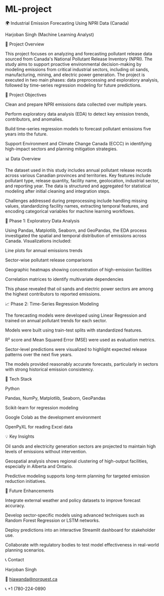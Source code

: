 # ML-project

🌍 Industrial Emission Forecasting Using NPRI Data (Canada)

Harjoban Singh (Machine Learning Analyst)

📌 Project Overview

This project focuses on analyzing and forecasting pollutant release data sourced from Canada's National Pollutant Release Inventory (NPRI). The study aims to support proactive environmental decision-making by modeling emissions from critical industrial sectors, including oil sands, manufacturing, mining, and electric power generation. The project is executed in two main phases: data preprocessing and exploratory analysis, followed by time-series regression modeling for future predictions.

🎯 Project Objectives

Clean and prepare NPRI emissions data collected over multiple years.

Perform exploratory data analysis (EDA) to detect key emission trends, contributors, and anomalies.

Build time-series regression models to forecast pollutant emissions five years into the future.

Support Environment and Climate Change Canada (ECCC) in identifying high-impact sectors and planning mitigation strategies.

📊 Data Overview

The dataset used in this study includes annual pollutant release records across various Canadian provinces and territories. Key features include pollutant type, release quantity, facility name, geolocation, industrial sector, and reporting year. The data is structured and aggregated for statistical modeling after initial cleaning and integration steps.

Challenges addressed during preprocessing include handling missing values, standardizing facility names, extracting temporal features, and encoding categorical variables for machine learning workflows.

🧪 Phase 1: Exploratory Data Analysis

Using Pandas, Matplotlib, Seaborn, and GeoPandas, the EDA process investigated the spatial and temporal distribution of emissions across Canada. Visualizations included:

Line plots for annual emissions trends

Sector-wise pollutant release comparisons

Geographic heatmaps showing concentration of high-emission facilities

Correlation matrices to identify multivariate dependencies

This phase revealed that oil sands and electric power sectors are among the highest contributors to reported emissions.

📈 Phase 2: Time-Series Regression Modeling

The forecasting models were developed using Linear Regression and trained on annual pollutant trends for each sector.

Models were built using train-test splits with standardized features.

R² score and Mean Squared Error (MSE) were used as evaluation metrics.

Sector-level predictions were visualized to highlight expected release patterns over the next five years.

The models provided reasonably accurate forecasts, particularly in sectors with strong historical emission consistency.

🧰 Tech Stack

Python

Pandas, NumPy, Matplotlib, Seaborn, GeoPandas

Scikit-learn for regression modeling

Google Colab as the development environment

OpenPyXL for reading Excel data

💡 Key Insights

Oil sands and electricity generation sectors are projected to maintain high levels of emissions without intervention.

Geospatial analysis shows regional clustering of high-output facilities, especially in Alberta and Ontario.

Predictive modeling supports long-term planning for targeted emission reduction initiatives.

🔮 Future Enhancements

Integrate external weather and policy datasets to improve forecast accuracy.

Develop sector-specific models using advanced techniques such as Random Forest Regression or LSTM networks.

Deploy predictions into an interactive Streamlit dashboard for stakeholder use.

Collaborate with regulatory bodies to test model effectiveness in real-world planning scenarios.

📞 Contact

Harjoban Singh 

📧 hjawanda@norquest.ca

📞 +1 (780-224-0890
